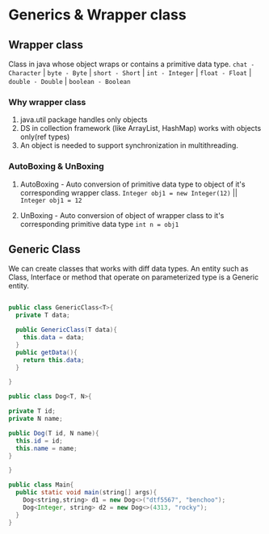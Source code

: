 # Generics & Wrapper class

## Wrapper class

Class in java whose object wraps or contains a primitive data type. `chat - Character` | `byte - Byte` | `short - Short` | `int - Integer` | `float - Float` | `double - Double` | `boolean - Boolean`

### Why wrapper class

1. java.util package handles only objects
2. DS in collection framework (like ArrayList, HashMap) works with objects only(ref types)
3. An object is needed to support synchronization in multithreading.


### AutoBoxing & UnBoxing

1. AutoBoxing - Auto conversion of primitive data type to object of it's corresponding wrapper class.
`Integer obj1 = new Integer(12)` || `Integer obj1 = 12`
   
2. UnBoxing - Auto conversion of object of wrapper class to it's corresponding primitive data type
`int n = obj1`

## Generic Class

We can create classes that works with diff data types. An entity such as Class, Interface or method that operate on parameterized type is a Generic entity.

```java

public class GenericClass<T>{
  private T data;

  public GenericClass(T data){
    this.data = data;
  }
  public getData(){
    return this.data;
  }

}

```

```java
public class Dog<T, N>{

private T id;
private N name;

public Dog(T id, N name){
  this.id = id;
  this.name = name;
}

}

public class Main{
  public static void main(string[] args){
    Dog<string,string> d1 = new Dog<>("dtf5567", "benchoo");
    Dog<Integer, string> d2 = new Dog<>(4313, "rocky");
  }
}

```








